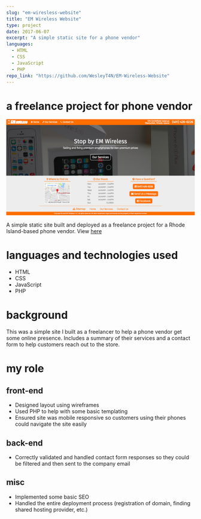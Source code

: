 ```yaml
---
slug: "em-wiresless-website"
title: "EM Wireless Website"
type: project
date: 2017-06-07
excerpt: "A simple static site for a phone vendor"
languages:
  - HTML
  - CSS
  - JavaScript
  - PHP
repo_link: "https://github.com/WesleyT4N/EM-Wireless-Website"
---
```

# a freelance project for phone vendor

![Desktop screenshot](./images/emwireless.png)

A simple static site built and deployed as a freelance project for a Rhode
Island-based phone vendor. View [here](http://em-wireless.com/)

# languages and technologies used

- HTML
- CSS
- JavaScript
- PHP

# background
This was a simple site I built as a freelancer to help a phone vendor get some
online presence. Includes a summary of their services and a contact form to help
customers reach out to the store.

# my role

## front-end

- Designed layout using wireframes
- Used PHP to help with some basic templating
- Ensured site was mobile responsive so customers using their phones could navigate
the site easily

## back-end

- Correctly validated and handled contact form responses so they could be filtered
and then sent to the company email

## misc

- Implemented some basic SEO
- Handled the entire deployment process (registration of domain, finding shared
hosting provider, etc.)
